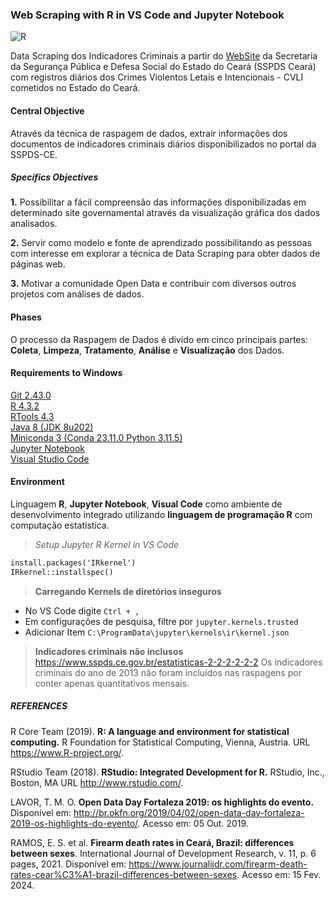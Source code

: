 ### Web Scraping with R in VS Code and Jupyter Notebook

![R](https://scrape-it.cloud/assets/cache_image/assets/blog_img/web-scraping-in-r_1280x533_301.webp)

Data Scraping dos Indicadores Criminais a partir do [WebSite](https://www.sspds.ce.gov.br/) da Secretaria da Segurança Pública e Defesa Social do Estado do Ceará (SSPDS Ceará) com registros diários dos Crimes Violentos Letais e Intencionais - CVLI cometidos no Estado do Ceará.

#### Central Objective
Através da técnica de raspagem de dados, extrair informações dos documentos de indicadores criminais diários disponibilizados no portal da SSPDS-CE.

##### Specifics Objectives
**1.** Possibilitar a fácil compreensão das informações disponibilizadas em determinado site governamental através da visualização gráfica dos dados analisados.

**2.** Servir como modelo e fonte de aprendizado possibilitando as pessoas com interesse em explorar a técnica de Data Scraping para obter dados de páginas web.

**3.** Motivar a comunidade Open Data e contribuir com diversos outros projetos com análises de dados.

#### Phases
O processo da Raspagem de Dados é divido em cinco principais partes:
**Coleta**, **Limpeza**, **Tratamento**, **Análise** e **Visualização** dos Dados.

#### Requirements to Windows
[Git 2.43.0](https://github.com/git-for-windows/git/releases/download/v2.43.0.windows.1/Git-2.43.0-64-bit.exe)  
[R 4.3.2](https://cran.r-project.org/bin/windows/base/R-4.3.2-win.exe)  
[RTools 4.3](https://cran.r-project.org/bin/windows/Rtools/rtools43/files/rtools43-5958-5975.exe)  
[Java 8 (JDK 8u202)](https://mirrors.huaweicloud.com/java/jdk/8u202-b08/jdk-8u202-windows-x64.exe)  
[Miniconda 3 (Conda 23.11.0 Python 3.11.5)](https://repo.anaconda.com/miniconda/Miniconda3-latest-Windows-x86_64.exe)  
[Jupyter Notebook](https://jupyter.org/install#jupyter-notebook)  
[Visual Studio Code](https://code.visualstudio.com/sha/download?build=stable&os=win32-x64-user)  

#### Environment
Linguagem **R**, **Jupyter Notebook**, **Visual Code** como ambiente de desenvolvimento integrado utilizando **linguagem de programação R** com computação estatística.

> *Setup Jupyter R Kernel in VS Code*
  ```cmd
  install.packages('IRkernel')
  IRkernel::installspec()
  ```
> **Carregando Kernels de diretórios inseguros**
  - No VS Code digite `Ctrl + ,`
  - Em configurações de pesquisa, filtre por `jupyter.kernels.trusted`
  - Adicionar Item `C:\ProgramData\jupyter\kernels\ir\kernel.json`

> **Indicadores criminais não inclusos**
  https://www.sspds.ce.gov.br/estatisticas-2-2-2-2-2-2
  Os indicadores criminais do ano de 2013 não foram incluídos nas raspagens por conter apenas quantitativos mensais.

##### REFERENCES
R Core Team (2019). **R: A language and environment for statistical computing.** R Foundation for Statistical Computing, Vienna, Austria. URL https://www.R-project.org/.

RStudio Team (2018). **RStudio: Integrated Development for R.** RStudio, Inc., Boston, MA URL http://www.rstudio.com/.

LAVOR, T. M. O. **Open Data Day Fortaleza 2019: os highlights do evento.** Disponível em: http://br.okfn.org/2019/04/02/open-data-day-fortaleza-2019-os-highlights-do-evento/. Acesso em: 05 Out. 2019.

RAMOS, E. S. et al. **Firearm death rates in Ceará, Brazil: differences between sexes**. International Journal of Development Research, v. 11, p. 6 pages, 2021. Disponível em: https://www.journalijdr.com/firearm-death-rates-cear%C3%A1-brazil-differences-between-sexes. Acesso em: 15 Fev. 2024.

